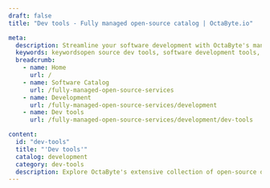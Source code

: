 ```yaml
---
draft: false
title: "Dev tools - Fully managed open-source catalog | OctaByte.io"

meta:
  description: Streamline your software development with OctaByte's managed open-source dev tools. We handle installation, backups, updates, and support to optimize your workflow.
  keywords: keywordsopen source dev tools, software development tools, OctaByte, managed services, developer tools, installation, backup, updates, maintenance, workflow optimization, software development
  breadcrumb:
    - name: Home
      url: /
    - name: Software Catalog
      url: /fully-managed-open-source-services
    - name: Development
      url: /fully-managed-open-source-services/development
    - name: Dev tools
      url: /fully-managed-open-source-services/development/dev-tools

content:
  id: "dev-tools"
  title: "'Dev tools'"
  catalog: development
  category: dev-tools
  description: Explore OctaByte's extensive collection of open-source development tools designed to streamline and enhance your software development workflow. From installation to ongoing maintenance, OctaByte handles everything so you can focus on building, not managing. Our managed services include automatic backups, regular updates, 24/7 support, and expert maintenance, ensuring that your development environment stays up-to-date, secure, and fully optimized. Whether you need tools for collaboration, testing, deployment, or monitoring, OctaByte provides the most reliable and efficient solutions for developers. Simplify your development process and increase productivity with OctaByte's all-in-one solution for open-source dev tools.
---
```

